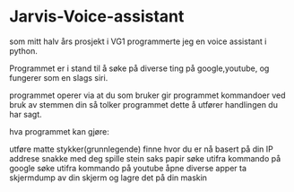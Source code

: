 # Jarvis-Voice-assistant
som mitt halv års prosjekt i VG1 programmerte jeg en voice assistant i python.

Programmet er i stand til å søke på diverse ting på google,youtube, og fungerer som en slags siri. 

programmet operer via at du som bruker gir programmet kommandoer ved bruk av stemmen din så tolker programmet dette å utfører handlingen du har sagt. 

hva programmet kan gjøre:

utføre matte stykker(grunnlegende)
finne hvor du er nå basert på din IP addrese
snakke med deg
spille stein saks papir
søke utifra kommando på google 
søke utifra kommando på youtube 
åpne diverse apper
ta skjermdump av din skjerm og lagre det på din maskin
